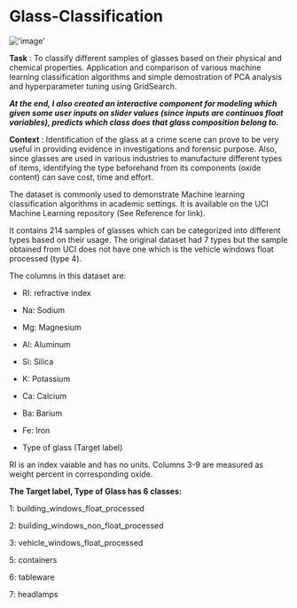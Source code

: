 # Glass-Classification
!['image'](https://hips.hearstapps.com/hmg-prod/images/genovantiquaria-royalty-free-image-1683747707.jpg?resize=1200:*)

**Task** : To classify different samples of glasses based on their physical and chemical properties. Application and comparison of various machine learning classification algorithms and simple demostration of PCA analysis and hyperparameter tuning using GridSearch.

***At the end, I also created an interactive component for modeling which given some user inputs on slider values (since inputs are continuos float variables), predicts which class does that glass composition belong to.***

**Context** : Identification of the glass at a crime scene can prove to be very useful in providing evidence in investigations and forensic purpose. Also, since glasses are used in various industries to manufacture different types of items, identifying the type beforehand from its components (oxide content) can save cost, time and effort.

The dataset is commonly used to demonstrate Machine learning classification algorithms in academic settings. It is available on the UCI Machine Learning repository (See Reference for link).

It contains 214 samples of glasses which can be categorized into different types based on their usage. The original dataset had 7 types but the sample obtained from UCI does not have one which is the vehicle windows float processed (type 4).

The columns in this dataset are:


- RI: refractive index

- Na: Sodium

- Mg: Magnesium

- Al: Aluminum

- Si: Silica

- K: Potassium

- Ca: Calcium

- Ba: Barium

- Fe: Iron

- Type of glass (Target label)

RI is an index vaiable and has no units. Columns 3-9 are measured as weight percent in corresponding oxide.

**The Target label, Type of Glass has 6 classes:**


1: building_windows_float_processed

2: building_windows_non_float_processed

3: vehicle_windows_float_processed

5: containers

6: tableware

7: headlamps



```python

```

